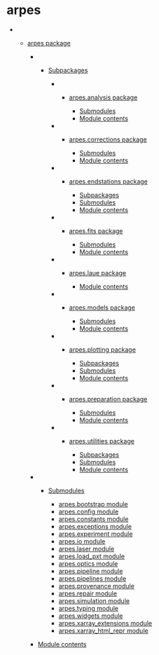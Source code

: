 # arpes

  -   - [arpes package](arpes)
        
          -   - [Subpackages](arpes#subpackages)
                
                  -   - [arpes.analysis package](arpes.analysis)
                        
                          - [Submodules](arpes.analysis#submodules)
                          - [Module
                            contents](arpes.analysis#module-arpes.analysis)
                
                  -   - [arpes.corrections package](arpes.corrections)
                        
                          - [Submodules](arpes.corrections#submodules)
                          - [Module
                            contents](arpes.corrections#module-arpes.corrections)
                
                  -   - [arpes.endstations package](arpes.endstations)
                        
                          - [Subpackages](arpes.endstations#subpackages)
                          - [Submodules](arpes.endstations#submodules)
                          - [Module
                            contents](arpes.endstations#module-arpes.endstations)
                
                  -   - [arpes.fits package](arpes.fits)
                        
                          - [Submodules](arpes.fits#submodules)
                          - [Module
                            contents](arpes.fits#module-arpes.fits)
                
                  -   - [arpes.laue package](arpes.laue)
                        
                          - [Module
                            contents](arpes.laue#module-arpes.laue)
                
                  -   - [arpes.models package](arpes.models)
                        
                          - [Submodules](arpes.models#submodules)
                          - [Module
                            contents](arpes.models#module-arpes.models)
                
                  -   - [arpes.plotting package](arpes.plotting)
                        
                          - [Subpackages](arpes.plotting#subpackages)
                          - [Submodules](arpes.plotting#submodules)
                          - [Module
                            contents](arpes.plotting#module-arpes.plotting)
                
                  -   - [arpes.preparation package](arpes.preparation)
                        
                          - [Submodules](arpes.preparation#submodules)
                          - [Module
                            contents](arpes.preparation#module-arpes.preparation)
                
                  -   - [arpes.utilities package](arpes.utilities)
                        
                          - [Subpackages](arpes.utilities#subpackages)
                          - [Submodules](arpes.utilities#submodules)
                          - [Module
                            contents](arpes.utilities#module-arpes.utilities)
        
          -   - [Submodules](arpes#submodules)
                
                  - [arpes.bootstrap module](arpes.bootstrap)
                  - [arpes.config module](arpes.config)
                  - [arpes.constants module](arpes.constants)
                  - [arpes.exceptions module](arpes.exceptions)
                  - [arpes.experiment module](arpes.experiment)
                  - [arpes.io module](arpes.io)
                  - [arpes.laser module](arpes.laser)
                  - [arpes.load\_pxt module](arpes.load_pxt)
                  - [arpes.optics module](arpes.optics)
                  - [arpes.pipeline module](arpes.pipeline)
                  - [arpes.pipelines module](arpes.pipelines)
                  - [arpes.provenance module](arpes.provenance)
                  - [arpes.repair module](arpes.repair)
                  - [arpes.simulation module](arpes.simulation)
                  - [arpes.typing module](arpes.typing)
                  - [arpes.widgets module](arpes.widgets)
                  - [arpes.xarray\_extensions
                    module](arpes.xarray_extensions)
                  - [arpes.xarray\_html\_repr
                    module](arpes.xarray_html_repr)
        
          - [Module contents](arpes#module-arpes)
